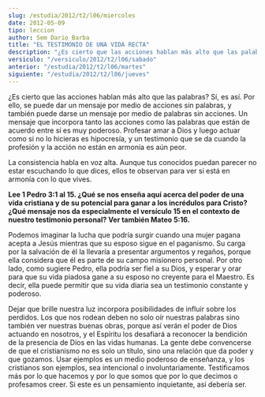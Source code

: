 ```yaml
---
slug: /estudia/2012/t2/l06/miercoles
date: 2012-05-09
tipo: leccion
author: Sem Dario Barba
title: "EL TESTIMONIO DE UNA VIDA RECTA"
description: "¿Es cierto que las acciones hablan más alto que las palabras? Sí, es así. Por  ello, se puede dar un mensaje por medio de acciones sin palabras, y también  puede darse un mensaje por medio de palabras sin acciones."
versiculo: "/versiculo/2012/t2/l06/sabado"
anterior: "/estudia/2012/t2/l06/martes"
siguiente: "/estudia/2012/t2/l06/jueves"
---
```


¿Es cierto que las acciones hablan más alto que las palabras? Sí, es así. Por ello, se puede dar un mensaje por medio de acciones sin palabras, y también puede darse un mensaje por medio de palabras sin acciones. Un mensaje que incorpora tanto las acciones como las palabras que están de acuerdo entre sí es muy poderoso. Profesar amar a Dios y luego actuar como si no lo hicieras es hipocresía, y un testimonio que se da cuando la profesión y la acción no están en armonía es aún peor.

La consistencia habla en voz alta. Aunque tus conocidos puedan parecer no estar escuchando lo que dices, ellos te observan para ver si está en armonía con lo que vives.

**Lee 1 Pedro 3:1 al 15. ¿Qué se nos enseña aquí acerca del poder de una vida cristiana y de su potencial para ganar a los incrédulos para Cristo? ¿Qué mensaje nos da especialmente el versículo 15 en el contexto de nuestro testimonio personal? Ver también Mateo 5:16.**

Podemos imaginar la lucha que podría surgir cuando una mujer pagana acepta a Jesús mientras que su esposo sigue en el paganismo. Su carga por la salvación de él la llevaría a presentar argumentos y regaños, porque ella considera que él es parte de su campo misionero personal. Por otro lado, como sugiere Pedro, ella podría ser fiel a su Dios, y esperar y orar para que su vida piadosa gane a su esposo no creyente para el Maestro. Es decir, ella puede permitir que su vida diaria sea un testimonio constante y poderoso.

Dejar que brille nuestra luz incorpora posibilidades de influir sobre los perdidos. Los que nos rodean deben no solo oír nuestras palabras sino también ver nuestras buenas obras, porque así verán el poder de Dios actuando en nosotros, y el Espíritu los desafiará a reconocer la bendición de la presencia de Dios en las vidas humanas. La gente debe convencerse de que el cristianismo no es solo un título, sino una relación que da poder y que gozamos. Usar ejemplos es un medio poderoso de enseñanza, y los cristianos son ejemplos, sea intencional o involuntariamente. Testificamos más por lo que hacemos y por lo que somos que por lo que decimos o profesamos creer. Si este es un pensamiento inquietante, así debería ser.
